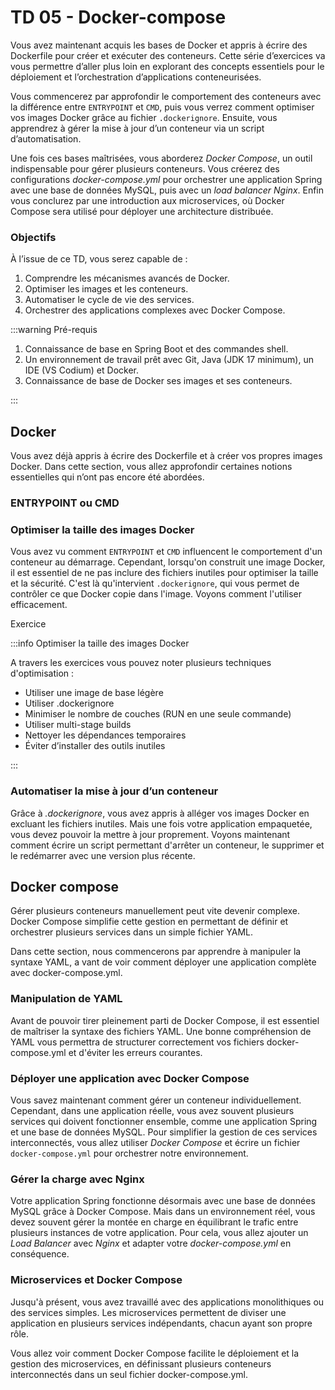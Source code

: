# TD 05 - Docker-compose

Vous avez maintenant acquis les bases de Docker et appris à écrire 
des Dockerfile pour créer et exécuter des conteneurs. 
Cette série d’exercices va vous permettre d’aller plus loin en explorant 
des concepts essentiels pour le déploiement et l’orchestration 
d’applications conteneurisées.

Vous commencerez par approfondir le comportement des conteneurs 
avec la différence entre `ENTRYPOINT` et `CMD`, puis vous verrez comment 
optimiser vos images Docker grâce au fichier `.dockerignore`. 
Ensuite, vous apprendrez à gérer la mise à jour d’un conteneur 
via un script d’automatisation.

Une fois ces bases maîtrisées, vous aborderez *Docker Compose*, 
un outil indispensable pour gérer plusieurs conteneurs. 
Vous créerez des configurations *docker-compose.yml* pour orchestrer 
une application Spring avec une base de données MySQL, puis avec un 
*load balancer Nginx*. Enfin vous conclurez par une introduction aux microservices, 
où Docker Compose sera utilisé pour déployer une architecture distribuée.

### Objectifs 

À l’issue de ce TD, vous serez capable de :

1. Comprendre les mécanismes avancés de Docker.
1. Optimiser les images et les conteneurs.
1. Automatiser le cycle de vie des services.
1. Orchestrer des applications complexes avec Docker Compose.


:::warning Pré-requis

1. Connaissance de base en Spring Boot et des commandes shell.
1. Un environnement de travail prêt avec Git, Java (JDK 17 minimum),
 un IDE (VS Codium) et Docker.
1. Connaissance de base de Docker ses images et ses conteneurs.

:::

## Docker

Vous avez déjà appris à écrire des Dockerfile et à créer vos propres images Docker. 
Dans cette section, vous allez approfondir certaines notions essentielles 
qui n’ont pas encore été abordées.

### ENTRYPOINT ou CMD



### Optimiser la taille des images Docker

Vous avez vu comment `ENTRYPOINT` et `CMD` influencent le comportement 
d'un conteneur au démarrage. Cependant, lorsqu'on construit une image 
Docker, il est essentiel de ne pas inclure des fichiers inutiles pour 
optimiser la taille et la sécurité. C'est là qu'intervient `.dockerignore`, 
qui vous permet de contrôler ce que Docker copie dans l'image. 
Voyons comment l'utiliser efficacement.

Exercice


:::info Optimiser la taille des images Docker

A travers les exercices vous pouvez noter plusieurs techniques d'optimisation : 

- Utiliser une image de base légère
- Utiliser .dockerignore
- Minimiser le nombre de couches (RUN en une seule commande)
- Utiliser multi-stage builds
- Nettoyer les dépendances temporaires
- Éviter d’installer des outils inutiles

:::


### Automatiser la mise à jour d’un conteneur

Grâce à *.dockerignore*, vous avez appris à alléger vos images 
Docker en excluant les fichiers inutiles. Mais une fois votre 
application empaquetée, vous devez pouvoir la mettre à jour proprement. 
Voyons maintenant comment écrire un script permettant d'arrêter un conteneur, 
le supprimer et le redémarrer avec une version plus récente.

## Docker compose

Gérer plusieurs conteneurs manuellement peut vite devenir complexe. 
Docker Compose simplifie cette gestion en permettant de définir et orchestrer 
plusieurs services dans un simple fichier YAML.

Dans cette section, nous commencerons par apprendre à manipuler la syntaxe YAML, a
vant de voir comment déployer une application complète avec docker-compose.yml.

### Manipulation de YAML

Avant de pouvoir tirer pleinement parti de Docker Compose, il est essentiel de maîtriser
la syntaxe des fichiers YAML. 
Une bonne compréhension de YAML vous permettra de structurer correctement vos fichiers 
docker-compose.yml et d'éviter les erreurs courantes.



### Déployer une application avec Docker Compose

Vous savez maintenant comment gérer un conteneur individuellement. 
Cependant, dans une application réelle, vous avez souvent plusieurs 
services qui doivent fonctionner ensemble, comme une application Spring 
et une base de données MySQL. Pour simplifier la gestion de ces services 
interconnectés, vous allez utiliser *Docker Compose* et écrire un fichier 
`docker-compose.yml` pour orchestrer notre environnement.


### Gérer la charge avec Nginx

Votre application Spring fonctionne désormais avec une base de données 
MySQL grâce à Docker Compose. Mais dans un environnement réel, vous devez 
souvent gérer la montée en charge en équilibrant le trafic entre plusieurs 
instances de votre application. Pour cela, vous allez ajouter un *Load Balancer* 
avec *Nginx* et adapter votre *docker-compose.yml* en conséquence.

### Microservices et Docker Compose

Jusqu'à présent, vous avez travaillé avec des applications monolithiques 
ou des services simples. 
Les microservices permettent de diviser une application en plusieurs services indépendants, chacun ayant son propre rôle.

Vous allez voir comment Docker Compose facilite le déploiement et la gestion des microservices, en définissant plusieurs conteneurs interconnectés dans un seul fichier docker-compose.yml.


